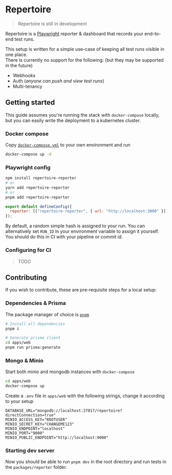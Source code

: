 # Repertoire

> Repertoire is still in development

Repertoire is a [Playwright](https://playwright.dev/) reporter & dashboard that records your end-to-end test runs.

This setup is written for a simple use-case of keeping all test runs visible in one place.  
There is currently no support for the following: (but they may be supported in the future)

- Webhooks
- Auth (_anyone can push and view test runs_)
- Multi-tenancy

## Getting started

This guide assumes you're running the stack with `docker-compose` locally, but you can easily write the deployment to a kubernetes cluster.

### Docker compose

Copy [`docker-compose.yml`](./docker-compose.yml) to your own environment and run

```sh
docker-compose up -d
```

### Playwright config

```sh
npm install repertoire-reporter
# or
yarn add repertoire-reporter
# or
pnpm add repertoire-reporter
```

```js
export default defineConfig({
  reporter: [["repertoire-reporter", { url: "http://localhost:3000" }]],
});
```

By default, a random simple hash is assigned to your run.
You can alternatively set `RUN_ID` in your environment variable to assign it yourself.
You should do this in CI with your pipeline or commit id.

### Configuring for CI

> TODO

## Contributing

If you wish to contribute, these are pre-requisite steps for a local setup:

### Dependencies & Prisma

The package manager of choice is [`pnpm`](https://pnpm.io/)

```sh
# Install all dependencies
pnpm i

# Generate prisma client
cd apps/web
pnpm run prisma:generate
```

### Mongo & Minio

Start both minio and mongodb instances with `docker-compose`

```sh
cd apps/web
docker-compose up
```

Create a `.env` file in `apps/web` with the following strings, change it according to your setup

```
DATABASE_URL="mongodb://localhost:27017/repertoire?directConnection=true"
MINIO_ACCESS_KEY="ROOTUSER"
MINIO_SECRET_KEY="CHANGEME123"
MINIO_ENDPOINT="localhost"
MINIO_PORT="9000"
MINIO_PUBLIC_ENDPOINT="http://localhost:9000"
```

### Starting dev server

Now you should be able to run `pnpm dev` in the root directory and run tests in the `packages/reporter` folder.
